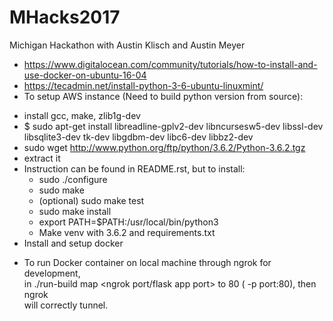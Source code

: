 # MHacks2017

Michigan Hackathon with Austin Klisch and Austin Meyer

* https://www.digitalocean.com/community/tutorials/how-to-install-and-use-docker-on-ubuntu-16-04
* https://tecadmin.net/install-python-3-6-ubuntu-linuxmint/  
* To setup AWS instance (Need to build python version from source):
- install gcc, make, zlib1g-dev
- $ sudo apt-get install libreadline-gplv2-dev libncursesw5-dev libssl-dev libsqlite3-dev tk-dev libgdbm-dev libc6-dev libbz2-dev
- sudo wget http://www.python.org/ftp/python/3.6.2/Python-3.6.2.tgz
- extract it
- Instruction can be found in README.rst, but to install:
  - sudo ./configure
  - sudo make
  - (optional) sudo make test
  - sudo make install
  - export PATH=$PATH:/usr/local/bin/python3
  - Make venv with 3.6.2 and requirements.txt
- Install and setup docker


* To run Docker container on local machine through ngrok for development,  
   in ./run-build map <ngrok port/flask app port> to 80 ( -p port:80), then ngrok  
   will correctly tunnel.
